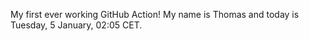 My first ever working GitHub Action!
My name is Thomas and today is Tuesday, 5 January, 02:05 CET. 
